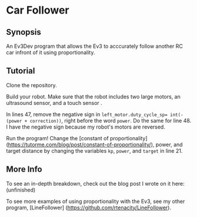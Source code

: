 # Car Follower

## Synopsis

An Ev3Dev program that allows the Ev3 to acccurately follow another RC car infront of it using proportionality.

## Tutorial

Clone the repository.

Build your robot. Make sure that the robot includes two large motors, an ultrasound sensor, and a touch sensor . 

In lines 47, remove the negative sign in `left_motor.duty_cycle_sp= int(-(power + correction))`, right before the word `power`. Do the same for line 48. I have the negative sign because my robot's motors are reversed. 

Run the program! Change the [constant of proportionality] (https://tutorme.com/blog/post/constant-of-proportionality/), power, and target distance by changing the variables `kp`, `power`, and `target` in line 21.

## More Info

To see an in-depth breakdown, check out the blog post I wrote on it here: (unfinished)

To see more examples of using proportionality with the Ev3, see my other program, [LineFollower] (https://github.com/rtenacity/LineFollower).
